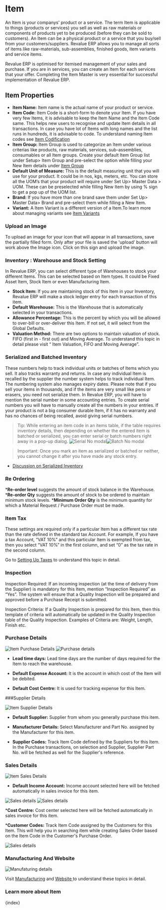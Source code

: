 # Item

An Item is your companys' product or a service. The term Item is applicable to things (products or services) you sell as well as raw materials or components of products yet to be produced (before they can be sold to customers). An Item can be a physical product or a service that you buy/sell from your customers/suppliers. Revalue ERP allows you to manage all sorts of items like raw-materials, sub-assemblies, finished goods, item variants and service items.

Revalue ERP is optimised for itemised management of your sales and purchase. If you are in services, you can create an Item for each services that your offer. Completing the Item Master is very essential for successful implementation of Revalue ERP.

## Item Properties

  * **Item Name:** Item name is the actual name of your product or service.
  * **Item Code:** Item Code is a short-form to denote your Item. If you have very few Items, it is advisable to keep the Item Name and the Item Code same. This helps new users to recognise and update Item details in all transactions. In case you have lot of Items with long names and the list runs in hundreds, it is advisable to code. To understand naming Item codes see [Item Codification](/docs/user/manual/en/stock/item/item-codification.html)
  * **Item Group:** Item Group is used to categorize an Item under various criterias like products, raw materials, services, sub-assemblies, consumables or all Item groups. Create your default Item Group list under Setup> Item Group and pre-select the option while filling your New Item details under [Item Group](/docs/user/manual/en/stock/setup/item-group.html)
  * **Default Unit of Measure:** This is the default measuring unit that you will use for your product. It could be in nos, kgs, meters, etc. You can store all the UOM’s that your product will require under Set Up> Master Data > UOM. These can be preselected while filling New Item by using % sign to get a pop up of the UOM list.
  * **Brand:** If you have more than one brand save them under Set Up> Master Data> Brand and pre-select them while filling a New Item.
  * **Variant:** A Item Variant is a different version of a Item.To learn more about managing variants see [Item Variants](/docs/user/manual/en/stock/item/item-variants.html)

### Upload an Image

To upload an image for your icon that will appear in all transactions, save the partially filled form. Only after your file is saved  the 'upload' button will work above the Image icon. Click on this sign and upload the image.

### Inventory : Warehouse and Stock Setting

In Revalue ERP, you can select different type of Warehouses to stock your different Items. This can be selected based on Item types. It could be Fixed Asset Item, Stock Item or even Manufacturing Item.

  * **Stock Item:** If you are maintaining stock of this Item in your Inventory, Revalue ERP will make a stock ledger entry for each transaction of this item.
  * **Default Warehouse:** This is the Warehouse that is automatically selected in your transactions.
  * **Allowance Percentage:** This is the percent by which you will be allowed to over-bill or over-deliver this Item. If not set, it will select from the Global Defaults.
  * **Valuation Method:** There are two options to maintain valuation of stock. FIFO (first in - first out) and Moving Average. To understand this topic in detail please visit “ Item Valuation, FIFO and Moving Average”.

### Serialized and Batched Inventory

These numbers help to track individual units or batches of Items which you sell. It also tracks warranty and returns. In case any individual Item is recalled by the supplier the number system helps to track individual Item. The numbering system also manages expiry dates. Please note that if you sell your items in thousands, and if the items are very small like pens or erasers, you need not serialize them. In Revalue ERP, you will have to mention the serial number in some accounting entries. To create serial numbers you will have to manually create all the numbers in your entries. If your product is not a big consumer durable Item, if it has no warranty and has no chances of being recalled, avoid giving serial numbers.

> Tip: While entering an item code in an items table, if the table requires inventory details, then depending on whether the entered item is batched or serialized, you can enter serial or batch numbers right away in a pop-up dialog.
<img alt="Serial No modal" class="screenshot" src="{{docs_base_url}}/assets/img/stock/serial_no_modal.gif"><img alt="Batch No modal" class="screenshot" src="{{docs_base_url}}/assets/img/stock/batch_no_modal.png">

> Important: Once you mark an item as serialized or batched or neither, you cannot change it after you have made any stock entry.

  * [Discussion on Serialized Inventory](/docs/user/manual/en/setting-up/stock-reconciliation-for-non-serialized-item.html)

### Re Ordering

  ***Re-order level** suggests the amount of stock balance in the Warehouse.
  ***Re-order Qty** suggests the amount of stock to be ordered to maintain minimum stock levels.
  ***Minimum Order Qty** is the minimum quantity for which a Material Request / Purchase Order must be made.

### Item Tax

These settings are required only if a particular Item has a different tax rate than the rate defined in the standard tax Account. For example, If you have a tax Account, “VAT 10%” and this particular Item is exempted from tax, then you select “VAT 10%” in the first column, and set “0” as the tax rate in the second column.

Go to [Setting Up Taxes](/docs/user/manual/en/setting-up/setting-up-taxes.html) to understand this topic in detail.

### Inspection

Inspection Required: If an incoming inspection (at the time of delivery from the Supplier) is mandatory for this Item, mention “Inspection Required” as “Yes”. The system will ensure that a Quality Inspection will be prepared and approved before a Purchase Receipt is submitted.

Inspection Criteria: If a Quality Inspection is prepared for this Item, then this template of criteria will automatically be updated in the Quality Inspection table of the Quality Inspection. Examples of Criteria are: Weight, Length, Finish etc.

### Purchase Details

<img alt="Item Purchase Details" class="screenshot" src="{{docs_base_url}}/assets/img/stock/item-purchase.png">

<img class="screenshot" alt="Purchase details" src="{{docs_base_url}}/assets/img/stock/item-purchase.png">

* **Lead time days:** Lead time days are the number of days required for the Item to reach the warehouse.

* **Default Expense Account:** It is the account in which cost of the Item will be debited.

* **Default Cost Centre:** It is used for tracking expense for this Item.

###Supplier Details

<img alt="Item Supplier Details" class="screenshot" src="{{docs_base_url}}/assets/img/stock/item-supplier.png">

* **Default Supplier:** Supplier from whom you generally purchase this item.

* **Manufacturer Details:** Select Manufacturer and Part No. assigned by the Manufacturer for this item.

* **Supplier Codes:** Track Item Code defined by the Suppliers for this Item. In the Purchase transactions, on selection and Supplier, Supplier Part No. will be fetched as well for the Supplier's reference.

### Sales Details

<img alt="Item Sales Details" class="screenshot" src="{{docs_base_url}}/assets/img/stock/item-sales.png">

* **Default Income Account:** Income account selected here will be fetched automatically in sales invoice for this item.

<img class="screenshot" alt="Sales details" src="{{docs_base_url}}/assets/img/stock/item-sales.png)">

<img class="screenshot" alt="Sales details" src="{{docs_base_url}}/assets/img/stock/item-sales.png">

***Cost Centre:** Cost center selected here will be fetched automatically in sales invoice for this item.

***Customer Codes:** Track Item Code assigned by the Customers for this Item. This will help you in searching item while creating Sales Order based on the Item Code in the Customer's Purchase Order.

<img class="screenshot" alt="Sales details" src="{{docs_base_url}}/assets/img/stock/item-sales.png)">

### Manufacturing And Website

<img class="screenshot" alt="Manufaturing details" src="{{docs_base_url}}/assets/img/stock/item-manufacturing-website.png">

Visit [Manufacturing](/docs/user/manual/en/manufacturing.html) and [Website ](/docs/user/manual/en/website.html)to understand these topics in detail.

### Learn more about Item

{index}

